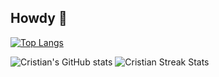 ## Howdy 👋

[![Top Langs](https://github-readme-stats.vercel.app/api/top-langs/?username=c-lorenzo76&layout=donut)](https://github.com/c-lorenzo76/github-readme-stats)

![Cristian's GitHub stats](https://github-readme-stats.vercel.app/api?username=c-lorenzo76\&hide=stars,issues&show_icons=true&theme=transparent)
![Cristian Streak Stats](https://github-readme-streak-stats.herokuapp.com?user=c-lorenzo76&theme=transparent&hide_border=true)

<!--
**c-lorenzo76/c-lorenzo76** is a ✨ _special_ ✨ repository because its `README.md` (this file) appears on your GitHub profile.

Here are some ideas to get you started:

- 🔭 I’m currently working on ...
- 🌱 I’m currently learning ...
- 👯 I’m looking to collaborate on ...
- 🤔 I’m looking for help with ...
- 💬 Ask me about ...
- 📫 How to reach me: ...
- 😄 Pronouns: ...
- ⚡ Fun fact: ...
-->
